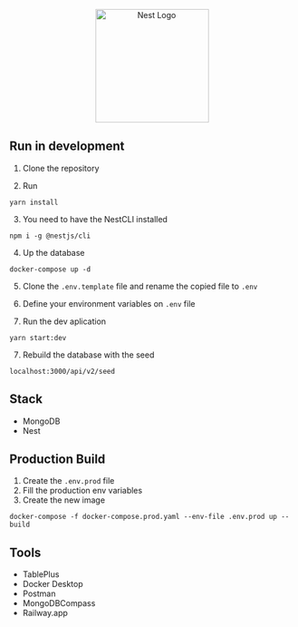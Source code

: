 <p align="center">
  <a href="http://nestjs.com/" target="blank"><img src="https://nestjs.com/img/logo-small.svg" width="200" alt="Nest Logo" /></a>
</p>

## Run in development
1. Clone the repository

2. Run
```
yarn install
```
3. You need to have the NestCLI installed
```
npm i -g @nestjs/cli
```
4. Up the database
```
docker-compose up -d
```
5. Clone the ```.env.template``` file and rename the copied file to ```.env```

6. Define your environment variables on ```.env``` file

7. Run the dev aplication
```
yarn start:dev
```
7. Rebuild the database with the seed
```
localhost:3000/api/v2/seed
```

## Stack
 * MongoDB
 * Nest

## Production Build
1. Create the ```.env.prod``` file
2. Fill the production env variables
3. Create the new image
```
docker-compose -f docker-compose.prod.yaml --env-file .env.prod up --build
```

## Tools
 * TablePlus
 * Docker Desktop
 * Postman
 * MongoDBCompass
 * Railway.app